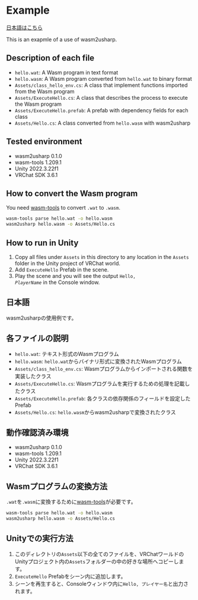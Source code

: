 # Example

[日本語はこちら](#日本語)

This is an exapmle of a use of wasm2usharp.

## Description of each file

* `hello.wat`: A Wasm program in text format
* `hello.wasm`: A Wasm program converted from `hello.wat` to binary format
* `Assets/class_hello_env.cs`: A class that implement functions imported from the Wasm program
* `Assets/ExecuteHello.cs`: A class that describes the process to execute the Wasm program
* `Assets/ExecuteHello.prefab`: A prefab with dependency fields for each class
* `Assets/Hello.cs`: A class converted from `hello.wasm` with wasm2usharp

## Tested environment

* wasm2usharp 0.1.0
* wasm-tools 1.209.1
* Unity 2022.3.22f1
* VRChat SDK 3.6.1

## How to convert the Wasm program

You need [wasm-tools][wasm-tools] to convert `.wat` to `.wasm`.

```bash
wasm-tools parse hello.wat -o hello.wasm
wasm2usharp hello.wasm -o Assets/Hello.cs
```

## How to run in Unity

1. Copy all files under `Assets` in this directory to any location in the `Assets` folder in the Unity project of VRChat world.
1. Add `ExecuteHello` Prefab in the scene.
1. Play the scene and you will see the output <code>Hello, *PlayerName*</code> in the Console window.

## 日本語

wasm2usharpの使用例です。

## 各ファイルの説明

* `hello.wat`: テキスト形式のWasmプログラム
* `hello.wasm`: `hello.wat`からバイナリ形式に変換されたWasmプログラム
* `Assets/class_hello_env.cs`: Wasmプログラムからインポートされる関数を実装したクラス
* `Assets/ExecuteHello.cs`: Wasmプログラムを実行するための処理を記載したクラス
* `Assets/ExecuteHello.prefab`: 各クラスの依存関係のフィールドを設定したPrefab
* `Assets/Hello.cs`: `hello.wasm`からwasm2usharpで変換されたクラス

## 動作確認済み環境

* wasm2usharp 0.1.0
* wasm-tools 1.209.1
* Unity 2022.3.22f1
* VRChat SDK 3.6.1

## Wasmプログラムの変換方法

`.wat`を`.wasm`に変換するために[wasm-tools][wasm-tools]が必要です。

```bash
wasm-tools parse hello.wat -o hello.wasm
wasm2usharp hello.wasm -o Assets/Hello.cs
```

## Unityでの実行方法

1. このディレクトリの`Assets`以下の全てのファイルを、VRChatワールドのUnityプロジェクト内の`Assets`フォルダーの中の好きな場所へコピーします。
1. `ExecuteHello` Prefabをシーン内に追加します。
1. シーンを再生すると、Consoleウィンドウ内に`Hello, プレイヤー名`と出力されます。

[wasm-tools]: https://github.com/bytecodealliance/wasm-tools "bytecodealliance/wasm-tools: CLI and Rust libraries for low-level manipulation of WebAssembly modules"
